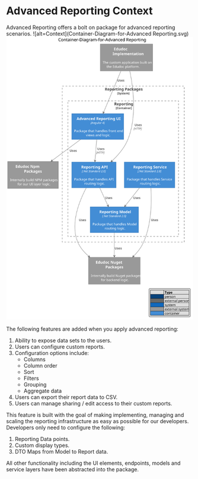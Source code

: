 # Advanced Reporting Context

Advanced Reporting offers a bolt on package for advanced reporting scenarios.
![alt=Context](Container-Diagram-for-Advanced Reporting.svg)
<img src="./Container-Diagram-for-Advanced Reporting.svg">

The following features are added when you apply advanced reporting:

1. Ability to expose data sets to the users.
1. Users can configure custom reports.
1. Configuration options include:
    - Columns
    - Column order
    - Sort
    - Filters
    - Grouping
    - Aggregate data
1. Users can export their report data to CSV.
1. Users can manage sharing / edit access to their custom reports.

This feature is built with the goal of making implementing, managing and scaling the reporting infrastructure as easy as possible for our developers. Developers only need to configure the following:

1. Reporting Data points.
1. Custom display types.
1. DTO Maps from Model to Report data.

All other functionality including the UI elements, endpoints, models and service layers have been abstracted into the package.
